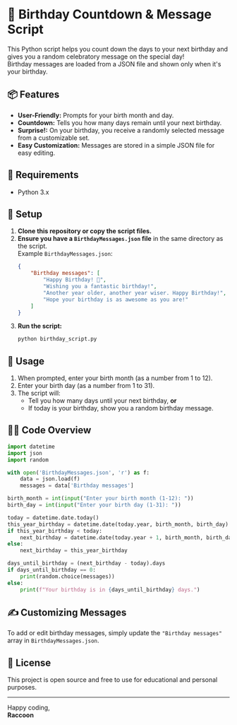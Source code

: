 # 🎉 Birthday Countdown & Message Script

This Python script helps you count down the days to your next birthday and gives you a random celebratory message on the special day!  
Birthday messages are loaded from a JSON file and shown only when it's your birthday.

## 📦 Features

- **User-Friendly:** Prompts for your birth month and day.
- **Countdown:** Tells you how many days remain until your next birthday.
- **Surprise!:** On your birthday, you receive a randomly selected message from a customizable set.
- **Easy Customization:** Messages are stored in a simple JSON file for easy editing.

## 📝 Requirements

- Python 3.x

## 💾 Setup

1. **Clone this repository or copy the script files.**
2. **Ensure you have a `BirthdayMessages.json` file** in the same directory as the script.  
   Example `BirthdayMessages.json`:
   ```json
   {
       "Birthday messages": [
           "Happy Birthday! 🎂",
           "Wishing you a fantastic birthday!",
           "Another year older, another year wiser. Happy Birthday!",
           "Hope your birthday is as awesome as you are!"
       ]
   }
   ```
3. **Run the script:**
   ```bash
   python birthday_script.py
   ```

## 🚀 Usage

1. When prompted, enter your birth month (as a number from 1 to 12).
2. Enter your birth day (as a number from 1 to 31).
3. The script will:
    - Tell you how many days until your next birthday, **or**
    - If today is your birthday, show you a random birthday message.

## 🧑‍💻 Code Overview

```python
import datetime
import json
import random

with open('BirthdayMessages.json', 'r') as f:
    data = json.load(f)
    messages = data['Birthday messages']

birth_month = int(input("Enter your birth month (1-12): "))
birth_day = int(input("Enter your birth day (1-31): "))

today = datetime.date.today()
this_year_birthday = datetime.date(today.year, birth_month, birth_day)
if this_year_birthday < today:
    next_birthday = datetime.date(today.year + 1, birth_month, birth_day)
else:
    next_birthday = this_year_birthday

days_until_birthday = (next_birthday - today).days
if days_until_birthday == 0:
    print(random.choice(messages))
else:
    print(f"Your birthday is in {days_until_birthday} days.")
```

## ✍️ Customizing Messages

To add or edit birthday messages, simply update the `"Birthday messages"` array in `BirthdayMessages.json`.

## 📄 License

This project is open source and free to use for educational and personal purposes.

---

Happy coding,  
**Raccoon** 
